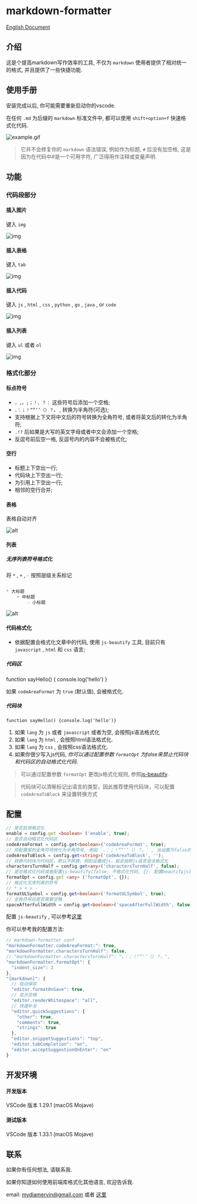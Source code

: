 # markdown-formatter

[English Document](./README.md)

## 介绍

这是个提高markdown写作效率的工具, 不仅为 `markdown` 使用者提供了相对统一的格式, 并且提供了一些快捷功能. 

## 使用手册

安装完成以后, 你可能需要重新启动你的vscode. 

在任何 `.md` 为后缀的 `markdown` 标准文件中, 都可以使用 `shift+option+f` 快速格式化代码. 

![example.gif](https://raw.githubusercontent.com/sumnow/markdown-formatter/master/images/example.gif)

> 它并不会修复你的 `markdown` 语法错误, 例如作为标题, `#` 后没有加空格, 这是因为在代码中#是一个可用字符, 广泛得用作注释或变量声明. 

## 功能

### 代码段部分

#### 插入图片

键入 `img` 

![img](./images/example-img.gif)

#### 插入表格

键入 `tab` 

![img](./images/example-tab.gif)

#### 插入代码

键入 `js` , `html` , `css` , `python` , `go` , `java` , or `code` 

![img](./images/example-code.gif)

#### 插入列表

键入 `ul` 或者 `ol` 

![img](./images/example-list.gif)

### 格式化部分

#### 标点符号

* `，,。;；！、？：` 这些符号后添加一个空格; 
* `，：；！“”‘’（）？。` , 转换为半角符(可选); 
* 支持根据上下文将中文后的符号转换为全角符号, 或者将英文后的转化为半角符; 
* `.!?` 后如果是大写的英文字母或者中文会添加一个空格; 
* 反逗号前后空一格, 反逗号内的内容不会被格式化; 

#### 空行

* 标题上下空出一行; 
* 代码块上下空出一行; 
* 为引用上下空出一行; 
* 相邻的空行合并; 

#### 表格

表格自动对齐

![alt](./images/example-tab_format.gif)

#### 列表

##### 无序列表符号格式化

将 `*` , `+` , `-` 按照层级关系标记

``` markdown

* 大标题
    + 中标题
        - 小标题

```

![alt](./images/example-list_format.gif)

#### 代码格式化

* 依据配置会格式化文章中的代码, 使用 `js-beautify` 工具, 目前只有 `javascript` , `html` 和 `css` 语言; 

##### 代码区

function sayHello() {
  console.log('hello')
}

如果 `codeAreaFormat` 为 `true` (默认值), 会被格式化. 

##### 代码块

``` lang
function sayHello() {console.log('hello')}
```

1. 如果 `lang` 为 `js` 或者 `javascript` 或者为空, 会按照js语法格式化 
2. 如果 `lang` 为 `html` , 会按照html语法格式化. 
3. 如果 `lang` 为 `css` , 会按照css语法格式化. 
4. 如果你很少写入js代码, *你可以通过配置参数 `formatOpt` 为false来禁止代码块和代码区的自动格式化代码*. 

> 可以通过配置参数 `formatOpt` 更改js格式化规则, 参照[js-beautify](https://github.com/beautify-web/js-beautify).

> 代码块可以清晰标记出语言的类型，因此推荐使用代码块，可以配置 `codeAreaToBlock` 来设置转换方式

## 配置

```typescript
// 是否启用格式化
enable = config.get <boolean> ('enable', true); 
// 是否自动格式化代码区
codeAreaFormat = config.get<boolean>('codeAreaFormat', true); 
// 将配置里的全角符号转化为半角符号, 例如 `，：；！“”‘’（）？。` , 当设置为false的时候, 自动根据上下文转换符号
codeAreaToBlock = config.get<string>('codeAreaToBlock', '');
// 转换代码块为代码区，默认不转换，例如设置成js，就会按照js语言语法格式化
charactersTurnHalf = config.get<any>('charactersTurnHalf', false); 
// 是否格式化代码或者配置js-beautify(false: 不格式化代码, {}: 配置beautifyjs)
formatOpt = config.get <any> ('formatOpt', {}); 
// 格式化无序列表的符号 
// * > + > -
formatULSymbol = config.get<boolean>('formatULSymbol', true); 
// 全角符号后是否需要空格
spaceAfterFullWidth = config.get<boolean>('spaceAfterFullWidth', false); 
```

配置 `js-beautify` , 可以参考[这里](https://github.com/beautify-web/js-beautify)

你可以参考我的配置方法: 

```js
// markdown-formatter conf
"markdownFormatter.codeAreaFormat:": true,
"markdownFormatter.charactersTurnHalf": false,
// "markdownFormatter.charactersTurnHalf": "，：；！“”‘’（）？。",
"markdownFormatter.formatOpt": {
  "indent_size": 2
},
"[markdown]": {
  // 自动保存
  "editor.formatOnSave": true,
  // 显示空格
  "editor.renderWhitespace": "all",
  // 快速补全
  "editor.quickSuggestions": {
    "other": true,
    "comments": true,
    "strings": true
  },
  "editor.snippetSuggestions": "top",
  "editor.tabCompletion": "on",
  "editor.acceptSuggestionOnEnter": "on"
}
```

## 开发环境

#### 开发版本

VSCode 版本 1.29.1 (macOS Mojave)

#### 测试版本

VSCode 版本 1.33.1 (macOS Mojave)

## 联系

如果你有任何想法, 请联系我. 

如果你知道如何使用前端库格式化其他语言, 欢迎告诉我. 

email: mydiamervin@gmail.com 或者 [这里](https://github.com/sumnow/markdown-formatter/issues)
